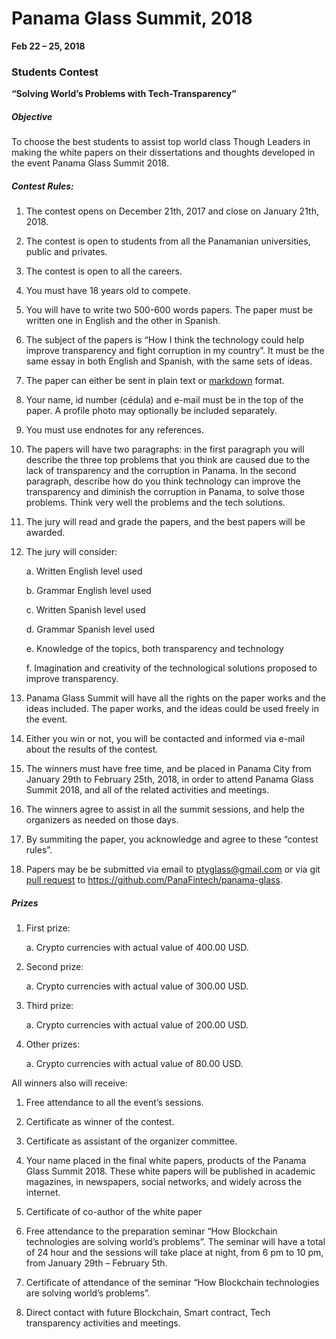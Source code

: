 # Panama Glass Summit, 2018

**Feb 22 – 25, 2018**

### Students Contest

**“Solving World’s Problems with Tech-Transparency”**

##### Objective

To choose the best students to assist top world class Though Leaders in
making the white papers on their dissertations and thoughts developed in
the event Panama Glass Summit 2018.

##### Contest Rules:

1.  The contest opens on December 21th, 2017 and close on January
    21th, 2018.

2.  The contest is open to students from all the Panamanian
    universities, public and privates.

3.  The contest is open to all the careers.

4.  You must have 18 years old to compete.

5.  You will have to write two 500-600 words papers. The paper must be
    written one in English and the other in Spanish.

6.  The subject of the papers is “How I think the technology could help
    improve transparency and fight corruption in my country”. It must be
    the same essay in both English and Spanish, with the same sets
    of ideas.

7.  The paper can either be sent in plain text or [markdown](http://daringfireball.net/projects/markdown/syntax#html) format.

8.  Your name, id number (cédula) and e-mail must be in the top of
    the paper. A profile photo may optionally be included separately.

9.  You must use endnotes for any references.

10. The papers will have two paragraphs: in the first paragraph you will
    describe the three top problems that you think are caused due to the
    lack of transparency and the corruption in Panama. In the second
    paragraph, describe how do you think technology can improve the
    transparency and diminish the corruption in Panama, to solve
    those problems. Think very well the problems and the tech solutions.

11. The jury will read and grade the papers, and the best papers will
    be awarded.

12. The jury will consider:

    a.  Written English level used

    b.  Grammar English level used

    c.  Written Spanish level used

    d.  Grammar Spanish level used

    e.  Knowledge of the topics, both transparency and technology

    f.  Imagination and creativity of the technological solutions proposed to improve transparency.

13. Panama Glass Summit will have all the rights on the paper works and
    the ideas included. The paper works, and the ideas could be used
    freely in the event.

14. Either you win or not, you will be contacted and informed via e-mail
    about the results of the contest.

15. The winners must have free time, and be placed in Panama City from
    January 29th to February 25th, 2018, in order to attend Panama
    Glass Summit 2018, and all of the related activities and meetings.

16. The winners agree to assist in all the summit sessions, and help the
    organizers as needed on those days.

17. By summiting the paper, you acknowledge and agree to these
    “contest rules”.

18. Papers may be be submitted via email to ptyglass@gmail.com or via git [pull request](https://gist.github.com/Chaser324/ce0505fbed06b947d962) to https://github.com/PanaFintech/panama-glass.

##### Prizes

1.  First prize:

    a.  Crypto currencies with actual value of 400.00 USD.

2.  Second prize:

    a.  Crypto currencies with actual value of 300.00 USD.

3.  Third prize:

    a.  Crypto currencies with actual value of 200.00 USD.

4.  Other prizes:

    a.  Crypto currencies with actual value of 80.00 USD.

All winners also will receive:

1.  Free attendance to all the event’s sessions.

2.  Certificate as winner of the contest.

3.  Certificate as assistant of the organizer committee.

4.  Your name placed in the final white papers, products of the Panama
    Glass Summit 2018. These white papers will be published in academic
    magazines, in newspapers, social networks, and widely across
    the internet.

5.  Certificate of co-author of the white paper

6.  Free attendance to the preparation seminar “How Blockchain
    technologies are solving world’s problems”. The seminar will have a
    total of 24 hour and the sessions will take place at night, from 6
    pm to 10 pm, from January 29th – February 5th.

7.  Certificate of attendance of the seminar “How Blockchain
    technologies are solving world’s problems”.

8.  Direct contact with future Blockchain, Smart contract, Tech
    transparency activities and meetings.
